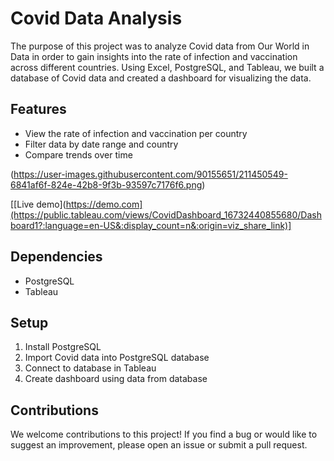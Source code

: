 # Covid Data Analysis

The purpose of this project was to analyze Covid data from Our World in Data in order to gain insights into the rate of infection and vaccination across different countries. Using Excel, PostgreSQL, and Tableau, we built a database of Covid data and created a dashboard for visualizing the data.

## Features

- View the rate of infection and vaccination per country
- Filter data by date range and country
- Compare trends over time

(https://user-images.githubusercontent.com/90155651/211450549-6841af6f-824e-42b8-9f3b-93597c7176f6.png)

[[Live demo](https://demo.com](https://public.tableau.com/views/CovidDashboard_16732440855680/Dashboard1?:language=en-US&:display_count=n&:origin=viz_share_link)]

## Dependencies

- PostgreSQL
- Tableau

## Setup

1. Install PostgreSQL
2. Import Covid data into PostgreSQL database
3. Connect to database in Tableau
4. Create dashboard using data from database

## Contributions

We welcome contributions to this project! If you find a bug or would like to suggest an improvement, please open an issue or submit a pull request.


